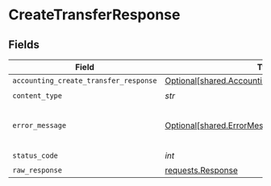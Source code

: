 # CreateTransferResponse


## Fields

| Field                                                                                                        | Type                                                                                                         | Required                                                                                                     | Description                                                                                                  |
| ------------------------------------------------------------------------------------------------------------ | ------------------------------------------------------------------------------------------------------------ | ------------------------------------------------------------------------------------------------------------ | ------------------------------------------------------------------------------------------------------------ |
| `accounting_create_transfer_response`                                                                        | [Optional[shared.AccountingCreateTransferResponse]](../../models/shared/accountingcreatetransferresponse.md) | :heavy_minus_sign:                                                                                           | Success                                                                                                      |
| `content_type`                                                                                               | *str*                                                                                                        | :heavy_check_mark:                                                                                           | N/A                                                                                                          |
| `error_message`                                                                                              | [Optional[shared.ErrorMessage]](../../models/shared/errormessage.md)                                         | :heavy_minus_sign:                                                                                           | The request made is not valid.                                                                               |
| `status_code`                                                                                                | *int*                                                                                                        | :heavy_check_mark:                                                                                           | N/A                                                                                                          |
| `raw_response`                                                                                               | [requests.Response](https://requests.readthedocs.io/en/latest/api/#requests.Response)                        | :heavy_minus_sign:                                                                                           | N/A                                                                                                          |